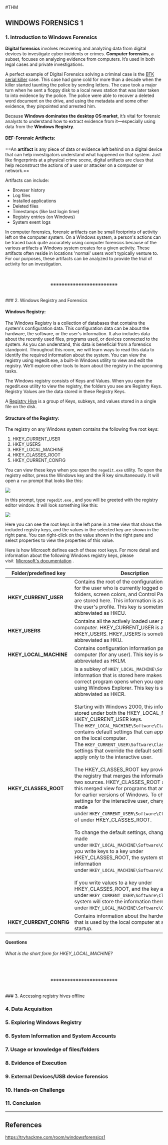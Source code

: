 #THM 
## WINDOWS FORENSICS 1

### 1. Introduction to Windows Forensics

**Digital forensics** involves recovering and analyzing data from digital devices to investigate cyber incidents or crimes. **Computer forensics**, a subset, focuses on analyzing evidence from computers. It’s used in both legal cases and private investigations.

A perfect example of Digital Forensics solving a criminal case is the [BTK serial killer](https://en.wikipedia.org/wiki/Dennis_Rader) case. This case had gone cold for more than a decade when the killer started taunting the police by sending letters. The case took a major turn when he sent a floppy disk to a local news station that was later taken to into evidence by the police. The police were able to recover a deleted word document on the drive, and using the metadata and some other evidence, they pinpointed and arrested him.

Because **Windows dominates the desktop OS market**, it’s vital for forensic analysts to understand how to extract evidence from it—especially using data from the **Windows Registry**.

#### DEF-Forensic Artifacts:

==An **artifact** is any piece of data or evidence left behind on a digital device that can help investigators understand what happened on that system. Just like fingerprints at a physical crime scene, digital artifacts are clues that help reconstruct the actions of a user or attacker on a computer or network.==

Artifacts can include:
- Browser history
- Log files
- Installed applications
- Deleted files
- Timestamps (like last login time)
- Registry entries (on Windows)
- System event logs

In computer forensics, forensic artifacts can be small footprints of activity left on the computer system. On a Windows system, a person's actions can be traced back quite accurately using computer forensics because of the various artifacts a Windows system creates for a given activity. These artifacts often reside in locations 'normal' users won't typically venture to. For our purposes, these artifacts can be analyzed to provide the trial of activity for an investigation.
<div align="center">
<br>
<br>
※※※※※※※※※※※※※※※※※※※※※※※※
<br>
<br>
<br>
</div>
### 2. Windows Registry and Forensics

#### Windows Registry:

The Windows Registry is a collection of databases that contains the system's configuration data. This configuration data can be about the hardware, the software, or the user's information. It also includes data about the recently used files, programs used, or devices connected to the system. As you can understand, this data is beneficial from a forensics standpoint. Throughout this room, we will learn ways to read this data to identify the required information about the system. You can view the registry using regedit.exe, a built-in Windows utility to view and edit the registry. We'll explore other tools to learn about the registry in the upcoming tasks.

The Windows registry consists of Keys and Values. When you open the regedit.exe utility to view the registry, the folders you see are Registry Keys. Registry Values are the data stored in these Registry Keys. 

A [Registry Hive](https://docs.microsoft.com/en-us/windows/win32/sysinfo/registry-hives#:~:text=Registry%20Hives.%20A%20hive%20is%20a%20logical%20group,with%20a%20separate%20file%20for%20the%20user%20profile.) is a group of Keys, subkeys, and values stored in a single file on the disk.

#### Structure of the Registry:

The registry on any Windows system contains the following five root keys:

1. HKEY_CURRENT_USER
2. HKEY_USERS
3. HKEY_LOCAL_MACHINE
4. HKEY_CLASSES_ROOT
5. HKEY_CURRENT_CONFIG

You can view these keys when you open the `regedit.exe` utility. To open the registry editor, press the Windows key and the R key simultaneously. It will open a `run` prompt that looks like this:

![](https://tryhackme-images.s3.amazonaws.com/user-uploads/61306d87a330ed00419e22e7/room-content/9d33389f2fd0445a63e75dce3f6d7a88.png)

In this prompt, type `regedit.exe` , and you will be greeted with the registry editor window. It will look something like this:

![](https://tryhackme-images.s3.amazonaws.com/user-uploads/61306d87a330ed00419e22e7/room-content/e14ef3193fce1f4b35c37a96862d71da.png)

Here you can see the root keys in the left pane in a tree view that shows the included registry keys, and the values in the selected key are shown in the right pane. You can right-click on the value shown in the right pane and select properties to view the properties of this value.

Here is how Microsoft defines each of these root keys. For more detail and information about the following Windows registry keys, please visit  [Microsoft's documentation](https://docs.microsoft.com/en-US/troubleshoot/windows-server/performance/windows-registry-advanced-users) .

| Folder/predefined key   | Description                                                                                                                                                                                                                                                                                                                                                                                                                                                                                                                                                                                                                                                                                                                                                                                                                                                                                                                                                                                                                                                                                                                                                                                                                                                                                                                                                                                                                                                                                             |
| ----------------------- | ------------------------------------------------------------------------------------------------------------------------------------------------------------------------------------------------------------------------------------------------------------------------------------------------------------------------------------------------------------------------------------------------------------------------------------------------------------------------------------------------------------------------------------------------------------------------------------------------------------------------------------------------------------------------------------------------------------------------------------------------------------------------------------------------------------------------------------------------------------------------------------------------------------------------------------------------------------------------------------------------------------------------------------------------------------------------------------------------------------------------------------------------------------------------------------------------------------------------------------------------------------------------------------------------------------------------------------------------------------------------------------------------------------------------------------------------------------------------------------------------------- |
| **HKEY_CURRENT_USER**   | Contains the root of the configuration information for the user who is currently logged on. The user's folders, screen colors, and Control Panel settings are stored here. This information is associated with the user's profile. This key is sometimes abbreviated as HKCU.                                                                                                                                                                                                                                                                                                                                                                                                                                                                                                                                                                                                                                                                                                                                                                                                                                                                                                                                                                                                                                                                                                                                                                                                                           |
| **HKEY_USERS**          | Contains all the actively loaded user profiles on the computer. HKEY_CURRENT_USER is a subkey of HKEY_USERS. HKEY_USERS is sometimes abbreviated as HKU.                                                                                                                                                                                                                                                                                                                                                                                                                                                                                                                                                                                                                                                                                                                                                                                                                                                                                                                                                                                                                                                                                                                                                                                                                                                                                                                                                |
| **HKEY_LOCAL_MACHINE**  | Contains configuration information particular to the computer (for any user). This key is sometimes abbreviated as HKLM.                                                                                                                                                                                                                                                                                                                                                                                                                                                                                                                                                                                                                                                                                                                                                                                                                                                                                                                                                                                                                                                                                                                                                                                                                                                                                                                                                                                |
| **HKEY_CLASSES_ROOT**   | Is a subkey of `HKEY_LOCAL_MACHINE\Software` . The information that is stored here makes sure that the correct program opens when you open a file by using Windows Explorer. This key is sometimes abbreviated as HKCR.<br><br>Starting with Windows 2000, this information is stored under both the HKEY_LOCAL_MACHINE and HKEY_CURRENT_USER keys. The `HKEY_LOCAL_MACHINE\Software\Classes` key contains default settings that can apply to all users on the local computer.  The `HKEY_CURRENT_USER\Software\Classes` key has settings that override the default settings and apply only to the interactive user.<br><br>The HKEY_CLASSES_ROOT key provides a view of the registry that merges the information from these two sources. HKEY_CLASSES_ROOT also provides this merged view for programs that are designed for earlier versions of Windows. To change the settings for the interactive user, changes must be made under `HKEY_CURRENT_USER\Software\Classes` instead of under HKEY_CLASSES_ROOT.<br><br>To change the default settings, changes must be made under `HKEY_LOCAL_MACHINE\Software\Classes`  .If you write keys to a key under HKEY_CLASSES_ROOT, the system stores the information under `HKEY_LOCAL_MACHINE\Software\Classes` .<br><br>If you write values to a key under HKEY_CLASSES_ROOT, and the key already exists under `HKEY_CURRENT_USER\Software\Classes` , the system will store the information there instead of under `HKEY_LOCAL_MACHINE\Software\Classes` . |
| **HKEY_CURRENT_CONFIG** | Contains information about the hardware profile that is used by the local computer at system startup.                                                                                                                                                                                                                                                                                                                                                                                                                                                                                                                                                                                                                                                                                                                                                                                                                                                                                                                                                                                                                                                                                                                                                                                                                                                                                                                                                                                                   |

#### Questions

###### What is the short form for HKEY_LOCAL_MACHINE?
<div align="center">
<br>
<br>
※※※※※※※※※※※※※※※※※※※※※※※※
<br>
<br>
<br>
</div>
### 3. Accessing registry hives offline

### 4. Data Acquisition

### 5. Exploring Windows Registry

### 6. System Information and System Accounts

### 7. Usage or knowledge of files/folders

### 8. Evidence of Execution

### 9. External Devices/USB device forensics

### 10. Hands-on Challenge

### 11. Conclusion

---

## References

https://tryhackme.com/room/windowsforensics1
